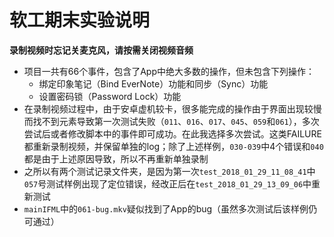 # 软工期末实验说明



**录制视频时忘记关麦克风，请按需关闭视频音频**



* 项目一共有66个事件，包含了App中绝大多数的操作，但未包含下列操作：
  * 绑定印象笔记（Bind EverNote）功能和同步（Sync）功能
  * 设置密码锁（Password Lock）功能
* 在录制视频过程中，由于安卓虚机较卡，很多能完成的操作由于界面出现较慢而找不到元素导致第一次测试失败（`011`、`016`、`017`、`045`、`059`和`061`），多次尝试后或者修改脚本中的事件即可成功。在此我选择多次尝试。这类FAILURE都重新录制视频，并保留单独的log；除了上述样例，`030-039`中4个错误和`040`都是由于上述原因导致，所以不再重新单独录制
* 之所以有两个测试记录文件夹，是因为第一次`test_2018_01_29_11_08_41`中`057`号测试样例出现了定位错误，经改正后在`test_2018_01_29_13_09_06`中重新测试
* `mainIFML`中的`061-bug.mkv`疑似找到了App的bug（虽然多次测试后该样例仍可通过）